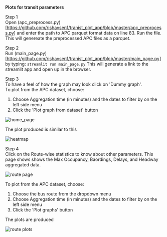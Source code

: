 **Plots for transit parameters**

Step 1 <br>Open (apc_preprocess.py)[https://github.com/rishavsen1/tranist_plot_app/blob/master/apc_preprocess.py] and enter the path to APC parquet format data on line 83. Run the file. This will genereate the preprocessed APC files as a parquet.
<br>

Step 2<br>
Run (main_page.py)[https://github.com/rishavsen1/tranist_plot_app/blob/master/main_page.py] by typing: 
```streamlit run main_page.py```
This will generate a link to the streamlit app and open up in the browser.

Step 3<br>
To have a feel of how the graph may look click on 'Dummy graph'. <br>
To plot from the APC dataset, choose:
  1. Choose Aggregation time (in minutes) and the dates to filter by on the left side menu
  2. Click the 'Plot graph from dataset' button  

![home_page](https://github.com/rishavsen1/tranist_plot_app/blob/master/example/transit_app_1.png) 

The plot produced is similar to this

![heatmap](https://github.com/rishavsen1/tranist_plot_app/blob/master/example/transit_app_2.png)

Step 4<br>
Click on the Route-wise statistics to know about other parameters. This page shows shows the Max Occupancy, Baordings, Delays, and Headway aggregated data.

![route page](https://github.com/rishavsen1/tranist_plot_app/blob/master/example/transit_app_3.png)

To plot from the APC dataset, choose:
  1. Choose the bus route from the dropdown menu
  2. Choose Aggregation time (in minutes) and the dates to filter by on the left side menu
  3. Click the 'Plot graphs' button

The plots are produced

![route plots](https://github.com/rishavsen1/tranist_plot_app/blob/master/example/transit_app_4.png)

